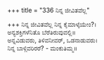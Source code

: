 +++
title = "336 ನಿನ್ನ ಜೀವಿತವೆಲ್ಲ"

+++
ನಿನ್ನ ಜೀವಿತವೆಲ್ಲ ನಿನ್ನ ಕೈಮಾಳ್ಕೆಯೇಂ?।  
ಅನ್ಯಶಕ್ತಿಗಳೆನಿತೊ ಬೆರೆತಿರುವುವಲ್ಲಿ॥  
ಅನ್ನವಿಡುವರು, ತಿಳಿವನೀವರ್, ಒಡನಾಡುವರು।  
ನಿನ್ನ ಬಾಳ್ಗಿವರಿರರೆ? - ಮಂಕುತಿಮ್ಮ॥  
